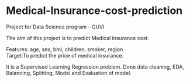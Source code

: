 # Medical-Insurance-cost-prediction
Project for Data Science program - GUVI

The aim of this project is to predict Medical insurance cost.

Features: age, sex, bmi, children, smoker, region  
Target:To predict the price of medical insurance.

It is a Supervised Learning Regression problem. Done data cleaning, EDA, Balancing, Splitting, Model and Evaluation of model. 
